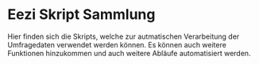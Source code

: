 # Eezi Skript Sammlung
Hier finden sich die Skripts, welche zur autmatischen Verarbeitung der Umfragedaten verwendet werden können.
Es können auch weitere Funktionen hinzukommen und auch weitere Abläufe automatisiert werden.
